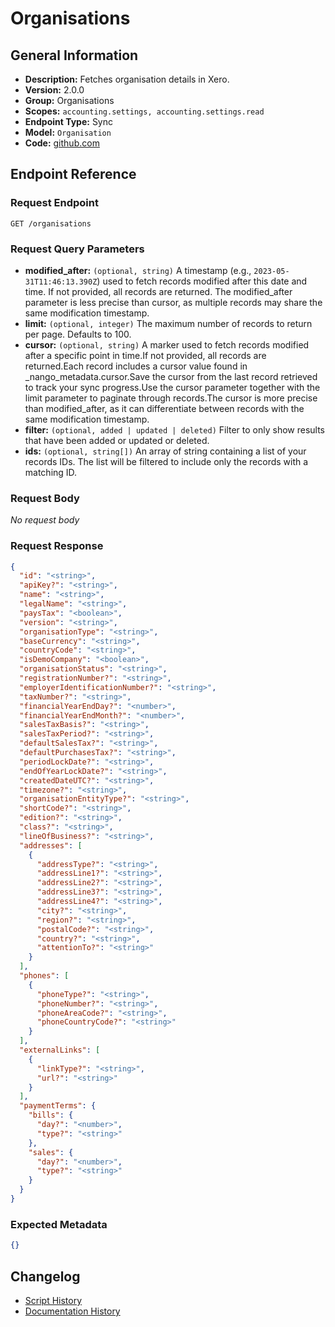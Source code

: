 <!-- BEGIN GENERATED CONTENT -->
# Organisations

## General Information

- **Description:** Fetches organisation details in Xero.
- **Version:** 2.0.0
- **Group:** Organisations
- **Scopes:** `accounting.settings, accounting.settings.read`
- **Endpoint Type:** Sync
- **Model:** `Organisation`
- **Code:** [github.com](https://github.com/NangoHQ/integration-templates/tree/main/integrations/xero/syncs/organisations.ts)


## Endpoint Reference

### Request Endpoint

`GET /organisations`

### Request Query Parameters

- **modified_after:** `(optional, string)` A timestamp (e.g., `2023-05-31T11:46:13.390Z`) used to fetch records modified after this date and time. If not provided, all records are returned. The modified_after parameter is less precise than cursor, as multiple records may share the same modification timestamp.
- **limit:** `(optional, integer)` The maximum number of records to return per page. Defaults to 100.
- **cursor:** `(optional, string)` A marker used to fetch records modified after a specific point in time.If not provided, all records are returned.Each record includes a cursor value found in _nango_metadata.cursor.Save the cursor from the last record retrieved to track your sync progress.Use the cursor parameter together with the limit parameter to paginate through records.The cursor is more precise than modified_after, as it can differentiate between records with the same modification timestamp.
- **filter:** `(optional, added | updated | deleted)` Filter to only show results that have been added or updated or deleted.
- **ids:** `(optional, string[])` An array of string containing a list of your records IDs. The list will be filtered to include only the records with a matching ID.

### Request Body

_No request body_

### Request Response

```json
{
  "id": "<string>",
  "apiKey?": "<string>",
  "name": "<string>",
  "legalName": "<string>",
  "paysTax": "<boolean>",
  "version": "<string>",
  "organisationType": "<string>",
  "baseCurrency": "<string>",
  "countryCode": "<string>",
  "isDemoCompany": "<boolean>",
  "organisationStatus": "<string>",
  "registrationNumber?": "<string>",
  "employerIdentificationNumber?": "<string>",
  "taxNumber?": "<string>",
  "financialYearEndDay?": "<number>",
  "financialYearEndMonth?": "<number>",
  "salesTaxBasis?": "<string>",
  "salesTaxPeriod?": "<string>",
  "defaultSalesTax?": "<string>",
  "defaultPurchasesTax?": "<string>",
  "periodLockDate?": "<string>",
  "endOfYearLockDate?": "<string>",
  "createdDateUTC?": "<string>",
  "timezone?": "<string>",
  "organisationEntityType?": "<string>",
  "shortCode?": "<string>",
  "edition?": "<string>",
  "class?": "<string>",
  "lineOfBusiness?": "<string>",
  "addresses": [
    {
      "addressType?": "<string>",
      "addressLine1?": "<string>",
      "addressLine2?": "<string>",
      "addressLine3?": "<string>",
      "addressLine4?": "<string>",
      "city?": "<string>",
      "region?": "<string>",
      "postalCode?": "<string>",
      "country?": "<string>",
      "attentionTo?": "<string>"
    }
  ],
  "phones": [
    {
      "phoneType?": "<string>",
      "phoneNumber?": "<string>",
      "phoneAreaCode?": "<string>",
      "phoneCountryCode?": "<string>"
    }
  ],
  "externalLinks": [
    {
      "linkType?": "<string>",
      "url?": "<string>"
    }
  ],
  "paymentTerms": {
    "bills": {
      "day?": "<number>",
      "type?": "<string>"
    },
    "sales": {
      "day?": "<number>",
      "type?": "<string>"
    }
  }
}
```

### Expected Metadata

```json
{}
```

## Changelog

- [Script History](https://github.com/NangoHQ/integration-templates/commits/main/integrations/xero/syncs/organisations.ts)
- [Documentation History](https://github.com/NangoHQ/integration-templates/commits/main/integrations/xero/syncs/organisations.md)

<!-- END  GENERATED CONTENT -->

